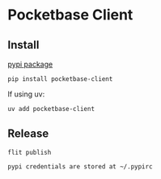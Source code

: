 # Pocketbase Client

## Install

[pypi package](https://pypi.org/project/pocketbase-client/)

```pip install pocketbase-client```

If using uv:

```uv add pocketbase-client```

## Release

```flit publish```

`pypi credentials are stored at ~/.pypirc`